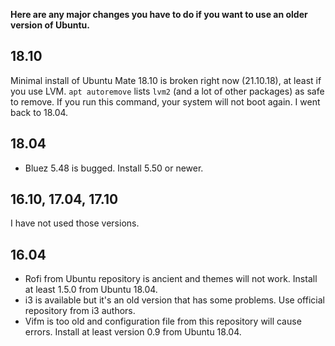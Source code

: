 **Here are any major  changes you have to do if you want to use an older version of Ubuntu.**

18.10
-----
Minimal install of Ubuntu Mate 18.10 is broken right now \(21.10.18), at least if you use LVM. 
`apt autoremove` lists `lvm2` \(and a lot of other packages) as safe to remove.
If you run this command, your system will not boot again.
I went back to 18.04.

18.04
-----
* Bluez 5.48 is bugged. Install 5.50 or newer.

16.10, 17.04, 17.10
-----
I have not used those versions.

16.04
-----
* Rofi from Ubuntu repository is ancient and themes will not work. Install at least 1.5.0 from Ubuntu 18.04.
* i3 is available but it's an old version that has some problems. Use official repository from i3 authors.
* Vifm is too old and configuration file from this repository will cause errors. Install at least version 0.9 from Ubuntu 18.04.
